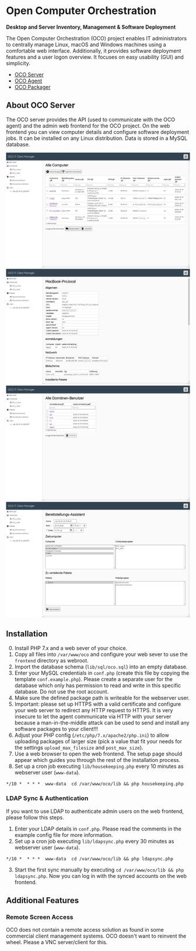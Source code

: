 # Open Computer Orchestration
**Desktop and Server Inventory, Management & Software Deployment**

The Open Computer Orchestration (OCO) project enables IT administrators to centrally manage Linux, macOS and Windows machines using a comfortable web interface. Additionally, it provides software deployment features and a user logon overview. It focuses on easy usability (GUI) and simplicity.

- [OCO Server](https://github.com/schorschii/oco-server)
- [OCO Agent](https://github.com/schorschii/oco-agent)
- [OCO Packager](https://github.com/schorschii/oco-packager)

## About OCO Server
The OCO server provides the API (used to communicate with the OCO agent) and the admin web frontend for the OCO project. On the web frontend you can view computer details and configure software deployment jobs. It can be installed on any Linux distribution. Data is stored in a MySQL database.

![Computers](.github/1.png)
![Computer Details](.github/2.png)
![Domain Users](.github/3.png)
![Deployment Wizard](.github/4.png)

## Installation
0. Install PHP 7.x and a web sever of your choice.
1. Copy all files into `/var/www/oco` and configure your web sever to use the `frontend` directory as webroot.
1. Import the database schema (`lib/sql/oco.sql`) into an empty database.
2. Enter your MySQL credentials in `conf.php` (create this file by copying the template `conf.example.php`). Please create a separate user for the database which only has permission to read and write in this specific database. Do not use the root account.
3. Make sure the defined package path is writeable for the webserver user.
4. Important: please set up HTTPS with a valid certificate and configure your web server to redirect any HTTP request to HTTPS. It is very insecure to let the agent communicate via HTTP with your server because a man-in-the-middle attack can be used to send and install any software packages to your client!!!
5. Adjust your PHP config (`/etc/php/7.x/apache2/php.ini`) to allow uploading packages of larger size (pick a value that fit your needs for the settings `upload_max_filesize` and `post_max_size`).
6. Use a web browser to open the web frontend. The setup page should appear which guides you through the rest of the installation process.
7. Set up a cron job executing `lib/housekeeping.php` every 10 minutes as webserver user (`www-data`).

```
*/10 *  * * *  www-data  cd /var/www/oco/lib && php housekeeping.php
```

### LDAP Sync & Authentication
If you want to use LDAP to authenticate admin users on the web frontend, please follow this steps.
1. Enter your LDAP details in `conf.php`. Please read the comments in the example config file for more information.
2. Set up a cron job executing `lib/ldapsync.php` every 30 minutes as webserver user (`www-data`).

```
*/10 *  * * *  www-data  cd /var/www/oco/lib && php ldapsync.php
```

3. Start the first sync manually by executing `cd /var/www/oco/lib && php ldapsync.php`. Now you can log in with the synced accounts on the web frontend.

## Additional Features
### Remote Screen Access
OCO does not contain a remote access solution as found in some commercial client management systems. OCO doesn't want to reinvent the wheel. Please a VNC server/client for this.
